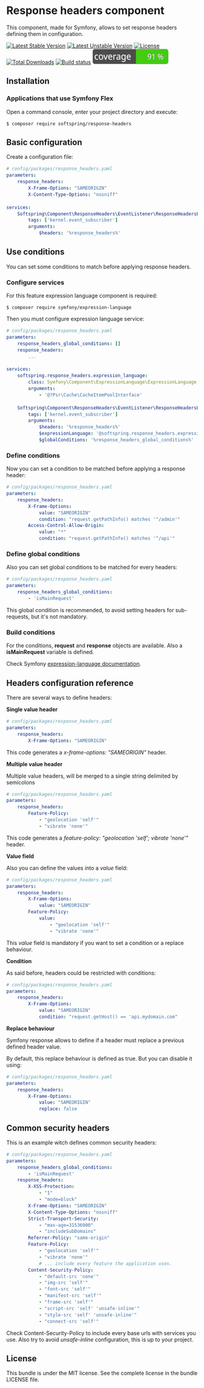 # Response headers component

This component, made for Symfony, allows to set response headers defining them in configuration.

[![Latest Stable Version](https://poser.pugx.org/softspring/response-headers/v/stable.svg)](https://packagist.org/packages/softspring/response-headers)
[![Latest Unstable Version](https://poser.pugx.org/softspring/response-headers/v/unstable.svg)](https://packagist.org/packages/softspring/response-headers)
[![License](https://poser.pugx.org/softspring/response-headers/license.svg)](https://packagist.org/packages/softspring/response-headers)
[![Total Downloads](https://poser.pugx.org/softspring/response-headers/downloads)](https://packagist.org/packages/softspring/response-headers)
[![Build status](https://github.com/softspring/response-headers/actions/workflows/php.yml/badge.svg?branch=5.0)](https://github.com/softspring/response-headers/actions/workflows/php.yml)
![Coverage](https://raw.githubusercontent.com/softspring/response-headers/5.0/.github/badges/coverage.svg)

## Installation

### Applications that use Symfony Flex

Open a command console, enter your project directory and execute:

```console
$ composer require softspring/response-headers
```

## Basic configuration

Create a configuration file:

```yaml
# config/packages/response_headers.yaml
parameters:
    response_headers:
        X-Frame-Options: "SAMEORIGIN"
        X-Content-Type-Options: "nosniff"

services:
    Softspring\Component\ResponseHeaders\EventListener\ResponseHeadersListener:
        tags: ['kernel.event_subscriber']
        arguments:
            $headers: '%response_headers%'
```

## Use conditions 

You can set some conditions to match before applying response headers.

### Configure services

For this feature expression language component is required:

```console
$ composer require symfony/expression-language
```

Then you must configure expression language service:

```yaml
# config/packages/response_headers.yaml
parameters:
    response_headers_global_conditions: []
    response_headers:
        ...

services:
    softspring.response_headers.expression_language:
        class: Symfony\Component\ExpressionLanguage\ExpressionLanguage
        arguments:
            - '@?Psr\Cache\CacheItemPoolInterface'

    Softspring\Component\ResponseHeaders\EventListener\ResponseHeadersListener:
        tags: ['kernel.event_subscriber']
        arguments:
            $headers: '%response_headers%'
            $expressionLanguage: '@softspring.response_headers.expression_language'
            $globalConditions: '%response_headers_global_conditions%'
```

### Define conditions

Now you can set a condition to be matched before applying a response header:

```yaml
# config/packages/response_headers.yaml
parameters:
    response_headers:
        X-Frame-Options: 
            value: "SAMEORIGIN"
            condition: "request.getPathInfo() matches '^/admin'"
        Access-Control-Allow-Origin:
            value: "*"
            condition: "request.getPathInfo() matches '^/api'"
```

### Define global conditions

Also you can set global conditions to be matched for every headers:

```yaml
# config/packages/response_headers.yaml
parameters:
    response_headers_global_conditions:
        - 'isMainRequest'
```

This global condition is recommended, to avoid setting headers for sub-requests, but it's not mandatory.

### Build conditions

For the conditions, **request** and **response** objects are available. Also a **isMainRequest** variable is defined.

Check Symfony [expression-language documentation](https://symfony.com/doc/current/components/expression_language/syntax.html).

## Headers configuration reference

There are several ways to define headers:

**Single value header**

```yaml
# config/packages/response_headers.yaml
parameters:
    response_headers:
        X-Frame-Options: "SAMEORIGIN" 
```

This code generates a *x-frame-options: "SAMEORIGIN"* header.

**Multiple value header**

Multiple value headers, will be merged to a single string delimited by semicolons

```yaml
# config/packages/response_headers.yaml
parameters:
    response_headers:
        Feature-Policy:
            - "geolocation 'self'"
            - "vibrate 'none'" 
```

This code generates a *feature-policy: "geolocation 'self'; vibrate 'none'"* header.

**Value field**

Also you can define the values into a *value* field:

```yaml
# config/packages/response_headers.yaml
parameters:
    response_headers:
        X-Frame-Options: 
            value: "SAMEORIGIN" 
        Feature-Policy:
            value:
                - "geolocation 'self'"
                - "vibrate 'none'" 
```

This *value* field is mandatory if you want to set a condition or a replace behaviour.

**Condition**

As said before, headers could be restricted with conditions:

```yaml
# config/packages/response_headers.yaml
parameters:
    response_headers:
        X-Frame-Options: 
            value: "SAMEORIGIN"
            condition: "request.getHost() == 'api.mydomain.com"
```

**Replace behaviour**

Symfony response allows to define if a header must replace a previous defined header value. 

By default, this replace behaviour is defined as true. But you can disable it using:

```yaml
# config/packages/response_headers.yaml
parameters:
    response_headers:
        X-Frame-Options: 
            value: "SAMEORIGIN"
            replace: false
```

## Common security headers

This is an example witch defines common security headers:

```yaml
# config/packages/response_headers.yaml
parameters:
    response_headers_global_conditions:
        - 'isMainRequest'
    response_headers:
        X-XSS-Protection:
            - "1"
            - "mode=block"
        X-Frame-Options: "SAMEORIGIN"
        X-Content-Type-Options: "nosniff"
        Strict-Transport-Security:
            - "max-age=31536000"
            - "includeSubDomains"
        Referrer-Policy: "same-origin"
        Feature-Policy:
            - "geolocation 'self'"
            - "vibrate 'none'"
            # ... include every feature the application uses.
        Content-Security-Policy:
            - "default-src 'none'"
            - "img-src 'self'"
            - "font-src 'self'"
            - "manifest-src 'self'"
            - "frame-src 'self'"
            - "script-src 'self' 'unsafe-inline'"
            - "style-src 'self' 'unsafe-inline'"
            - "connect-src 'self'"
```

Check Content-Security-Policy to include every base urls with services you use. Also try to avoid *unsafe-inline* configuration, this is up to your project. 

## License

This bundle is under the MIT license. See the complete license in the bundle LICENSE file.
